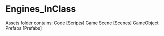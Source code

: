 # Engines_InClass

Assets folder contains:
Code [Scripts]
Game Scene [Scenes]
GameObject Prefabs [Prefabs]
